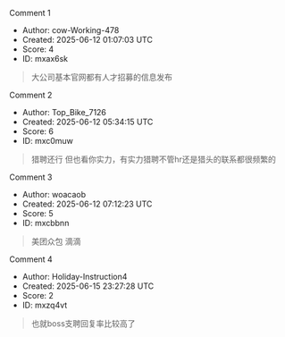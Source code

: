 Comment 1

- Author: cow-Working-478
- Created: 2025-06-12 01:07:03 UTC
- Score: 4
- ID: mxax6sk

> 大公司基本官网都有人才招募的信息发布

Comment 2

- Author: Top_Bike_7126
- Created: 2025-06-12 05:34:15 UTC
- Score: 6
- ID: mxc0muw

> 猎聘还行 但也看你实力，有实力猎聘不管hr还是猎头的联系都很频繁的

Comment 3

- Author: woacaob
- Created: 2025-06-12 07:12:23 UTC
- Score: 5
- ID: mxcbbnn

> 美团众包 滴滴

Comment 4

- Author: Holiday-Instruction4
- Created: 2025-06-15 23:27:28 UTC
- Score: 2
- ID: mxzq4vt

> 也就boss支聘回复率比较高了
